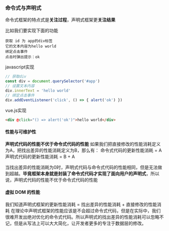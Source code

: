 ### 命令式与声明式

命令式框架的特点式是**关注过程**，声明式框架更**关注结果**

比如我们要实现下面的功能
```
获取 id 为 app的div标签
它的文本内容为hello world
绑定点击事件
点击时弹出提示：ok
```
javascript实现
```js
// 获取div
const div = document.querySelector('#app')
// 设置文本内容
div.innerText = 'hello world'
// 绑定点击事件
div.addEventListener('click', () => { alert('ok') })
```

vue.js实现
```html
<div @click="() => alert('ok')">hello world</div>
```

#### 性能与可维护性
**声明式代码的性能不优于命令式代码的性能**
如果我们把直接修改的性能消耗定义为A，把找出差异的性能消耗定义为B，那么有：
命令式代码的更新性能消耗 = A
声明式代码的更新性能消耗 = B + A

当找出差异的性能消耗为0时，声明式代码与命令式代码的性能相同，但是无法做到超越。**毕竟框架本身就是封装了命令式代码才实现了面向用户的声明式**，所以说，声明式代码的性能不优于命令式代码的性能

#### 虚拟 DOM 的性能
我们知道声明式框架的更新性能消耗 = 找出差异的性能消耗 + 直接修改的性能消耗
在理论中声明式框架的性能应该是不会超过命令式代码，但是在实际中，我们很难开发出绝对优化的命令式代码。所以声明式的找出差异的性能消耗可以忽略不记，但是从写法上可以大大简化，让开发者更多的专注于数据层的修改。
